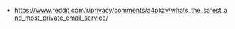  - https://www.reddit.com/r/privacy/comments/a4pkzv/whats_the_safest_and_most_private_email_service/
